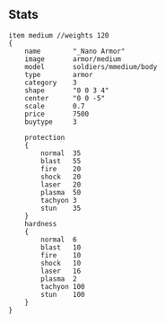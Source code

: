 ## Stats

    item medium //weights 120
    {
        name        "_Nano Armor"
        image       armor/medium
        model       soldiers/mmedium/body
        type        armor
        category    3
        shape       "0 0 3 4"
        center      "0 0 -5"
        scale       0.7
        price       7500
        buytype     3

        protection
        {
            normal  35
            blast   55
            fire    20
            shock   20
            laser   20
            plasma  50
            tachyon 3
            stun    35
        }
        hardness
        {
            normal  6
            blast   10
            fire    10
            shock   10
            laser   16
            plasma  2
            tachyon 100
            stun    100
        }
    }